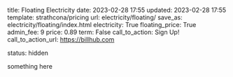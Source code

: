 title: Floating Electricity
date: 2023-02-28 17:55
updated: 2023-02-28 17:55
template: strathcona/pricing
url: electricity/floating/
save_as: electricity/floating/index.html
electricity: True
floating_price: True
admin_fee: 9
price: 0.89
term: False
call_to_action: Sign Up!
call_to_action_url: https://billhub.com

status: hidden

something here